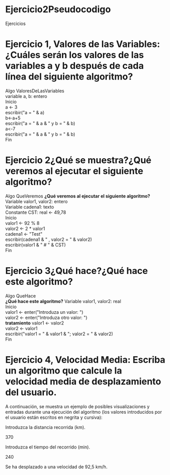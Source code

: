 # Ejercicio2Pseudocodigo

Ejercicios

# Ejercicio 1, Valores de las Variables:¿Cuáles serán los valores de las variables a y b después de cada línea del siguiente algoritmo?

Algo ValoresDeLasVariables  
variable a, b: entero  
Inicio  
   a <- 3  
   escribir("a = " & a)  
   b<-a+5  
   escribir("a = " & a & " y b = " & b)  
   a<-7  
   escribir("a = " & a & " y b = " & b)  
Fin 
# Ejercicio 2¿Qué se muestra?¿Qué veremos al ejecutar el siguiente algoritmo?

Algo QueVeremos 
__¿Qué veremos al ejecutar el siguiente algoritmo?__
Variable valor1, valor2: entero  
Variable cadena1: texto  
Constante CST: real <- 49,78  
Inicio  
   valor1 <- 92 % 8  
   valor2 <- 2 * valor1  
   cadena1 <- "Test"  
   escribir(cadena1 & " , valor2 = " & valor2)  
   escribir(valor1 & " # " & CST)  
Fin 
# Ejercicio 3¿Qué hace?¿Qué hace este algoritmo?

Algo QueHace  
__¿Qué hace este algoritmo?__ 
Variable valor1, valor2: real  
Inicio  
   valor1 <- enter("Introduza un valor: ")  
   valor2 <- enter("Introduza otro valor: ")  
   __tratamiento__ 
   valor1 <- valor2  
   valor2 <- valor1  
   escribir("valor1 = " & valor1 & "; valor2 = " & valor2)  
Fin 
# Ejercicio 4, Velocidad Media: Escriba un algoritmo que calcule la velocidad media de desplazamiento del usuario.

A continuación, se muestra un ejemplo de posibles visualizaciones y entradas durante una ejecución del algoritmo (los valores introducidos por el usuario están escritos en negrita y cursiva):

Introduzca la distancia recorrida (km).

370

Introduzca el tiempo del recorrido (min).

240

Se ha desplazado a una velocidad de 92,5 km/h.

